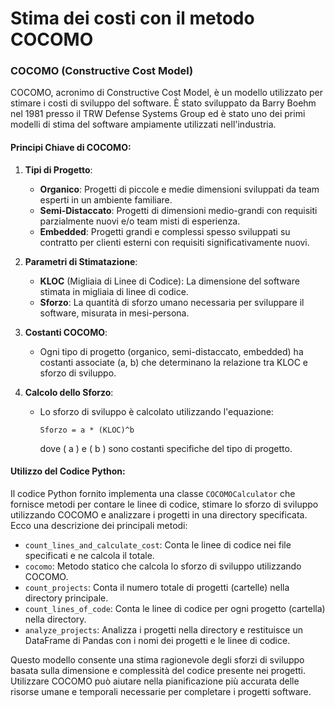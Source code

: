# Stima dei costi con il metodo COCOMO

### COCOMO (Constructive Cost Model)

COCOMO, acronimo di Constructive Cost Model, è un modello utilizzato per stimare i costi di sviluppo del software. È stato sviluppato da Barry Boehm nel 1981 presso il TRW Defense Systems Group ed è stato uno dei primi modelli di stima del software ampiamente utilizzati nell'industria.

#### Principi Chiave di COCOMO:

1. **Tipi di Progetto**:
   - **Organico**: Progetti di piccole e medie dimensioni sviluppati da team esperti in un ambiente familiare.
   - **Semi-Distaccato**: Progetti di dimensioni medio-grandi con requisiti parzialmente nuovi e/o team misti di esperienza.
   - **Embedded**: Progetti grandi e complessi spesso sviluppati su contratto per clienti esterni con requisiti significativamente nuovi.

2. **Parametri di Stimatazione**:
   - **KLOC** (Migliaia di Linee di Codice): La dimensione del software stimata in migliaia di linee di codice.
   - **Sforzo**: La quantità di sforzo umano necessaria per sviluppare il software, misurata in mesi-persona.

3. **Costanti COCOMO**:
   - Ogni tipo di progetto (organico, semi-distaccato, embedded) ha costanti associate (a, b) che determinano la relazione tra KLOC e sforzo di sviluppo.

4. **Calcolo dello Sforzo**:
   - Lo sforzo di sviluppo è calcolato utilizzando l'equazione:
     ```
     Sforzo = a * (KLOC)^b
     ```
     dove \( a \) e \( b \) sono costanti specifiche del tipo di progetto.


#### Utilizzo del Codice Python:

Il codice Python fornito implementa una classe `COCOMOCalculator` che fornisce metodi per contare le linee di codice, stimare lo sforzo di sviluppo utilizzando COCOMO e analizzare i progetti in una directory specificata. Ecco una descrizione dei principali metodi:

- `count_lines_and_calculate_cost`: Conta le linee di codice nei file specificati e ne calcola il totale.
- `cocomo`: Metodo statico che calcola lo sforzo di sviluppo utilizzando COCOMO.
- `count_projects`: Conta il numero totale di progetti (cartelle) nella directory principale.
- `count_lines_of_code`: Conta le linee di codice per ogni progetto (cartella) nella directory.
- `analyze_projects`: Analizza i progetti nella directory e restituisce un DataFrame di Pandas con i nomi dei progetti e le linee di codice.

Questo modello consente una stima ragionevole degli sforzi di sviluppo basata sulla dimensione e complessità del codice presente nei progetti. Utilizzare COCOMO può aiutare nella pianificazione più accurata delle risorse umane e temporali necessarie per completare i progetti software.
